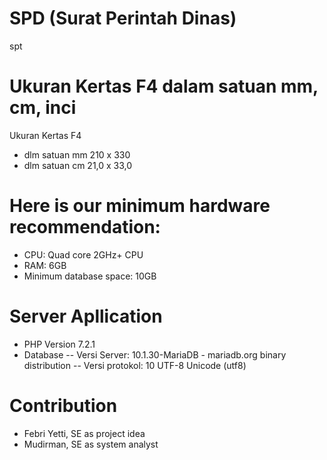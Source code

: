 # SPD (Surat Perintah Dinas) 
spt 
# Ukuran Kertas F4 dalam satuan mm, cm, inci
Ukuran Kertas	F4 
- dlm satuan mm 210 x 330	
- dlm satuan cm 21,0 x 33,0 
# Here is our minimum hardware recommendation:
- CPU: Quad core 2GHz+ CPU
- RAM: 6GB
- Minimum database space: 10GB
# Server Apllication
- PHP Version 7.2.1
- Database 
-- Versi Server: 10.1.30-MariaDB - mariadb.org binary distribution
-- Versi protokol: 10 UTF-8 Unicode (utf8)
# Contribution
- Febri Yetti, SE as project idea
- Mudirman, SE as system analyst 

		


